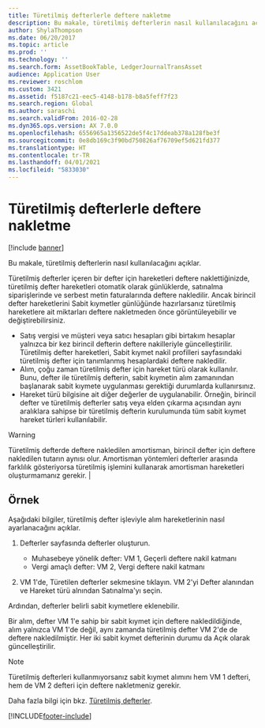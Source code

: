 ```yaml
---
title: Türetilmiş defterlerle deftere nakletme
description: Bu makale, türetilmiş defterlerin nasıl kullanılacağını açıklar.
author: ShylaThompson
ms.date: 06/20/2017
ms.topic: article
ms.prod: ''
ms.technology: ''
ms.search.form: AssetBookTable, LedgerJournalTransAsset
audience: Application User
ms.reviewer: roschlom
ms.custom: 3421
ms.assetid: f5187c21-eec5-4148-b178-b8a5feff7f23
ms.search.region: Global
ms.author: saraschi
ms.search.validFrom: 2016-02-28
ms.dyn365.ops.version: AX 7.0.0
ms.openlocfilehash: 6556965a1356522de5f4c17ddeab378a128fbe3f
ms.sourcegitcommit: 0e8db169c3f90bd750826af76709ef5d621fd377
ms.translationtype: HT
ms.contentlocale: tr-TR
ms.lasthandoff: 04/01/2021
ms.locfileid: "5833030"
---
```

# <a name="post-with-derived-books"></a>Türetilmiş defterlerle deftere nakletme

[!include [banner](../includes/banner.md)]

Bu makale, türetilmiş defterlerin nasıl kullanılacağını açıklar.

Türetilmiş defterler içeren bir defter için hareketleri deftere naklettiğinizde, türetilmiş defter hareketleri otomatik olarak günlüklerde, satınalma siparişlerinde ve serbest metin faturalarında deftere nakledilir. Ancak birincil defter hareketlerini Sabit kıymetler günlüğünde hazırlarsanız türetilmiş hareketlere ait miktarları deftere nakletmeden önce görüntüleyebilir ve değiştirebilirsiniz.
-   Satış vergisi ve müşteri veya satıcı hesapları gibi birtakım hesaplar yalnızca bir kez birincil defterin deftere nakilleriyle güncelleştirilir. Türetilmiş defter hareketleri, Sabit kıymet nakil profilleri sayfasındaki türetilmiş defter için tanımlanmış hesaplardaki deftere nakledilir.
-   Alım, çoğu zaman türetilmiş defter için hareket türü olarak kullanılır. Bunu, defter ile türetilmiş defterin, sabit kıymetin alım zamanından başlanarak sabit kıymete uygulanması gerektiği durumlarda kullanırsınız.
-   Hareket türü bilgisine ait diğer değerler de uygulanabilir. Örneğin, birincil defter ve türetilmiş defterler satış veya elden çıkarma açısından aynı aralıklara sahipse bir türetilmiş defterin kurulumunda tüm sabit kıymet hareket türleri kullanılabilir.

> [!WARNING]
> Türetilmiş defterde deftere nakledilen amortisman, birincil defter için deftere nakledilen tutarın aynısı olur. Amortisman yöntemleri defterler arasında farklılık gösteriyorsa türetilmiş işlemini kullanarak amortisman hareketleri oluşturmamanız gerekir. |

## <a name="example"></a>Örnek 
Aşağıdaki bilgiler, türetilmiş defter işleviyle alım hareketlerinin nasıl ayarlanacağını açıklar.

1.  Defterler sayfasında defterler oluşturun.
    -   Muhasebeye yönelik defter: VM 1, Geçerli deftere nakil katmanı
    -   Vergi amaçlı defter: VM 2, Vergi deftere nakil katmanı

2.  VM 1'de, Türetilen defterler sekmesine tıklayın. VM 2'yi Defter alanından ve Hareket türü alnından Satınalma'yı seçin.

Ardından, defterler belirli sabit kıymetlere eklenebilir. 

Bir alım, defter VM 1'e sahip bir sabit kıymet için deftere nakledildiğinde, alım yalnızca VM 1'de değil, aynı zamanda türetilmiş defter VM 2'de de deftere nakledilmiştir. Her iki sabit kıymet defterinin durumu da Açık olarak güncelleştirilir.

> [!NOTE]                                                                                                         
> Türetilmiş defterleri kullanmıyorsanız sabit kıymet alımını hem VM 1 defteri, hem de VM 2 defteri için deftere nakletmeniz gerekir.

Daha fazla bilgi için bkz. [Türetilmiş defterler](derived-books.md).





[!INCLUDE[footer-include](../../includes/footer-banner.md)]